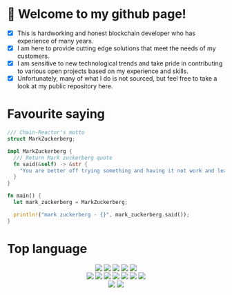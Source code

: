 # 👋 Welcome to my github page!

- [x] This is hardworking and honest blockchain developer who has experience of many years.
- [x] I am here to provide cutting edge solutions that meet the needs of my customers.
- [x] I am sensitive to new technological trends and take pride in contributing to various open projects based on my experience and skills.
- [x] Unfortunately, many of what I do is not sourced, but feel free to take a look at my public repository here.

# Favourite saying
  
```rust
/// Chain-Reactor's motto
struct MarkZuckerberg;

impl MarkZuckerberg {
  /// Return Mark zuckerberg quote
  fn said(&self) -> &str {
    "You are better off trying something and having it not work and learning from that than not doing anything at all"
  }
}

fn main() {
  let mark_zuckerberg = MarkZuckerberg;

  println!("mark zuckerberg - {}", mark_zuckerberg.said());
}
```
# Top language

<div id='profile-them' align='center'>

![](https://img.shields.io/badge/rust-%23000000.svg?style=for-the-badge&logo=rust&logoColor=fff)
![](https://img.shields.io/badge/C++-%23000000.svg?style=for-the-badge&logo=cplusplus&logoColor=fff)
![](https://img.shields.io/badge/solidity-%23000000.svg?style=for-the-badge&logo=solidity&logoColor=fff)
![](https://img.shields.io/badge/Go-%23000000.svg?style=for-the-badge&logo=Go&logoColor=fff)
![](https://img.shields.io/badge/python-%23000000.svg?style=for-the-badge&logo=python&logoColor=fff)
<br />
![](https://img.shields.io/badge/JavaScript-%23000000.svg?style=for-the-badge&logo=JavaScript&logoColor=white)
![](https://img.shields.io/badge/TypeScript-%23000000.svg?style=for-the-badge&logo=TypeScript&logoColor=white)
![](https://img.shields.io/badge/react-%23000000.svg?style=for-the-badge&logo=react&logoColor=white)
![](https://img.shields.io/badge/next.js-%23000000.svg?style=for-the-badge&logo=nextdotjs&logoColor=white)
![](https://img.shields.io/badge/vue.js-%23000000.svg?style=for-the-badge&logo=vuedotjs&logoColor=white)
![](https://img.shields.io/badge/nuxt.js-%23000000.svg?style=for-the-badge&logo=nuxtdotjs&logoColor=white)
![](https://img.shields.io/badge/Three.js-%23000000.svg?style=for-the-badge&logo=three.js&logoColor=white)
<br />
![](https://img.shields.io/badge/django-%23000000.svg?style=for-the-badge&logo=django&logoColor=white)
![](https://img.shields.io/badge/Laravel-%23000000.svg?style=for-the-badge&logo=Laravel&logoColor=white)

</div>
